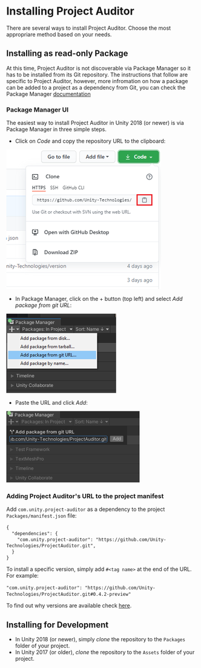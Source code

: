 # Installing Project Auditor
There are several ways to install Project Auditor. Choose the most appropriare method based on your needs.

## Installing as read-only Package
At this time, Project Auditor is not discoverable via Package Manager so it has to be installed from its Git repository. The instructions that follow are specific to Project Auditor, however, more infromation on how a package can be added to a project as a dependency from Git, you can check the Package Manager [documentation](https://docs.unity3d.com/Manual/upm-git.html)

### Package Manager UI
The easiest way to install Project Auditor in Unity 2018 (or newer) is via Package Manager in three simple steps.

* Click on _Code_ and copy the repository URL to the clipboard:

<img src="images/copy-repo-url.png">

* In Package Manager, click on the + button (top left) and select _Add package from git URL_:

<img src="images/pm-install-url.png">

* Paste the URL and click _Add_:
 
<img src="images/pm-add-url.png">

### Adding Project Auditor's URL to the project manifest
Add `com.unity.project-auditor` as a dependency to the project `Packages/manifest.json` file:

```
{
  "dependencies": {
    "com.unity.project-auditor": "https://github.com/Unity-Technologies/ProjectAuditor.git",
  }
}
```

To install a specific version, simply add `#<tag name>` at the end of the URL. For example:

```"com.unity.project-auditor": "https://github.com/Unity-Technologies/ProjectAuditor.git#0.4.2-preview"```

To find out why versions are available check [here](https://github.com/Unity-Technologies/ProjectAuditor/tags).

## Installing for Development
* In Unity 2018 (or newer), simply _clone_ the repository to the `Packages` folder of your project.
* In Unity 2017 (or older), _clone_ the repository to the `Assets` folder of your project.
